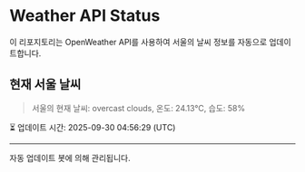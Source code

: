
# Weather API Status

이 리포지토리는 OpenWeather API를 사용하여 서울의 날씨 정보를 자동으로 업데이트합니다.

## 현재 서울 날씨
> 서울의 현재 날씨: overcast clouds, 온도: 24.13°C, 습도: 58%

⏳ 업데이트 시간: 2025-09-30 04:56:29 (UTC)

---
자동 업데이트 봇에 의해 관리됩니다.
